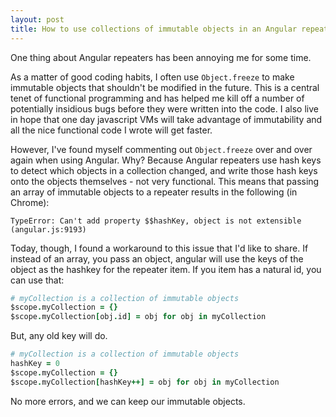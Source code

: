 ```yaml
---
layout: post
title: How to use collections of immutable objects in an Angular repeater
---
```


One thing about Angular repeaters has been annoying me for some time.

As a matter of good coding habits, I often use `Object.freeze` to make immutable objects that shouldn't be modified in the future.  This is a central tenet of functional programming and has helped me kill off a number of potentially insidious bugs before they were written into the code.  I also live in hope that one day javascript VMs will take advantage of immutability and all the nice functional code I wrote will get faster.

However, I've found myself commenting out `Object.freeze` over and over again when using Angular.  Why?  Because Angular repeaters use hash keys to detect which objects in a collection changed, and write those hash keys onto the objects themselves - not very functional.  This means that passing an array of immutable objects to a repeater results in the following (in Chrome):

````
TypeError: Can't add property $$hashKey, object is not extensible 
(angular.js:9193)
````

Today, though, I found a workaround to this issue that I'd like to share.  If instead of an array, you pass an object, angular will use the keys of the object as the hashkey for the repeater item.  If you item has a natural id, you can use that:

````coffeescript
# myCollection is a collection of immutable objects
$scope.myCollection = {}
$scope.myCollection[obj.id] = obj for obj in myCollection
````

But, any old key will do.

````coffeescript
# myCollection is a collection of immutable objects
hashKey = 0
$scope.myCollection = {}
$scope.myCollection[hashKey++] = obj for obj in myCollection
````

No more errors, and we can keep our immutable objects.
